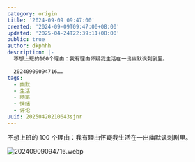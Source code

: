 ```yaml
---
category: origin
title: '2024-09-09 09:47:00'
created: '2024-09-09T09:47:00+08:00'
updated: '2025-04-24T22:39:11+08:00'
public: true
author: dkphhh
description: |-
  不想上班的100个理由：我有理由怀疑我生活在一出幽默讽刺剧里。

  20240909094716……
tags:
  - 幽默
  - 生活
  - 随笔
  - 情绪
  - 评论
uuid: 20250420210643sjnr
---
```


不想上班的 100 个理由：我有理由怀疑我生活在一出幽默讽刺剧里。

![20240909094716.webp](https://img.dkphhh.me/20240909094716.webp)
